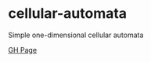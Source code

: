 # cellular-automata

Simple one-dimensional cellular automata

[GH Page](https://soundslikeodd.github.io/cellular-automata/)
